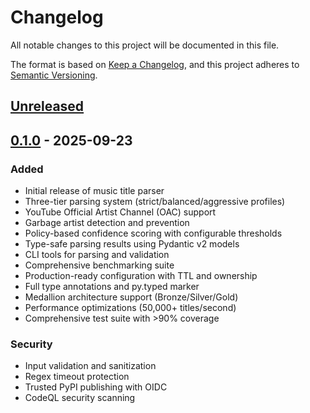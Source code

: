<!-- SPDX-License-Identifier: MIT
Copyright (c) 2024 MusicScope -->

# Changelog

All notable changes to this project will be documented in this file.

The format is based on [Keep a Changelog](https://keepachangelog.com/en/1.0.0/),
and this project adheres to [Semantic Versioning](https://semver.org/spec/v2.0.0.html).

## [Unreleased]

## [0.1.0] - 2025-09-23

### Added
- Initial release of music title parser
- Three-tier parsing system (strict/balanced/aggressive profiles)
- YouTube Official Artist Channel (OAC) support
- Garbage artist detection and prevention
- Policy-based confidence scoring with configurable thresholds
- Type-safe parsing results using Pydantic v2 models
- CLI tools for parsing and validation
- Comprehensive benchmarking suite
- Production-ready configuration with TTL and ownership
- Full type annotations and py.typed marker
- Medallion architecture support (Bronze/Silver/Gold)
- Performance optimizations (50,000+ titles/second)
- Comprehensive test suite with >90% coverage

### Security
- Input validation and sanitization
- Regex timeout protection
- Trusted PyPI publishing with OIDC
- CodeQL security scanning

[Unreleased]: https://github.com/perday/music-title-parser/compare/v0.1.0...HEAD
[0.1.0]: https://github.com/perday/music-title-parser/releases/tag/v0.1.0
